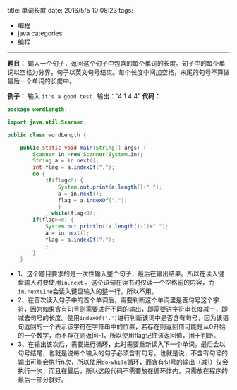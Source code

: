 title: 单词长度
date: 2016/5/5 10:08:23
tags:
- 编程
- java
categories:
- 编程
---

**题目：** 输入一个句子，返回这个句子中包含的每个单词的长度。句子中的每个单词以空格为分界，句子以英文句号结束。每个长度中间加空格，末尾的句号不算做最后一个单词的长度中。

<!-- more -->

**例子：** 输入 `it's a good test.` 输出：“4 1 4 4”
**代码：**
```java
package wordLength;

import java.util.Scanner;

public class wordLength {

    public static void main(String[] args) {
        Scanner in =new Scanner(System.in);
        String a = in.next();
        int flag = a.indexOf(".");
        do {
            if(flag<0) {
                System.out.print(a.length()+" ");
                a = in.next();
                flag = a.indexOf(".");
                }
            } while(flag<0);
        if(flag>=0) {
            System.out.println((a.length()-1)+" ");
            a = in.next();
            flag = a.indexOf(".");
            }
        }
    }
```
- 1、这个题目要求的是一次性输入整个句子，最后在输出结果。所以在读入键盘输入时要使用`in.next` 。这个语句在读书时仅读一个空格前的内容，而`in.nextLine`会读入键盘输入的整一行，所以不用。
- 2、在首次读入句子中的首个单词后，需要判断这个单词里是否句号这个字符，因为如果含有句号则需要进行不同的输出，即需要讲字符串长度减一，即减去句号的长度。使用`indexOf(".")`进行判断该词中是否含有句号，因为该语句返回的一个表示该字符在字符串中的位置，若存在则返回值可能是从0开始的一个数字，而不存在则返回-1，所以使用flag记住该返回值，用于判断。
- 3、在输出该次后，需要进行循环，此时需要重新读入下一个单词。最后会以句号结尾，也就是说每个输入的句子必须含有句号。也就是说，不含有句号的输出可能会执行n次，所以使用`do-while`循环，而含有句号的输出（减1）仅会执行一次，而且在最后，所以这段代码不需要放在循环体内，只需放在程序的最后一部分就好。
